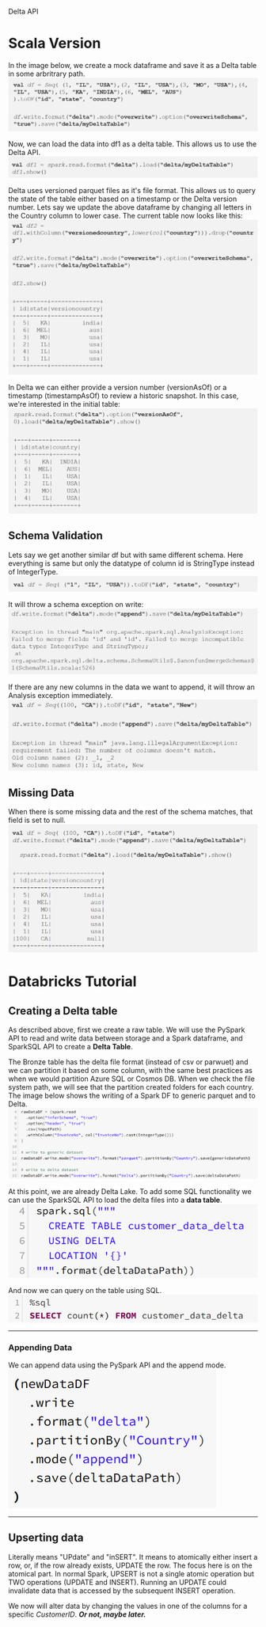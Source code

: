 Delta API

# Scala Version
In the image below, we create a mock dataframe and save it as a Delta table in some arbritrary path. 
![ed0cbd6fdba5141200472b864b5c5165.png](../_resources/303ad8c8b44044a382fad1bedf85eb3d.png)

Now, we can load the data into df1 as a delta table. This allows us to use the Delta API.
![62d9e77a3640e1c99dea0dfb8161e795.png](../_resources/0e0e58a6076648fcbf12e916dd54ef77.png)

Delta uses versioned parquet files as it's file format. This allows us to query the state of the table either based on a timestamp or the Delta version number. Lets say we update the above dataframe by changing all letters in the Country column to lower case. The current table now looks like this:
![2dc947ddf605c80b91a468091c2089f4.png](../_resources/51b2f9f709294bceae3efe20418d91f1.png)

In Delta we can either provide a version number (versionAsOf) or a timestamp (timestampAsOf) to review a historic snapshot. In this case, we're interested in the initial table:
![484e61bc501332c6e7a4d6cde9f86c1c.png](../_resources/c6c2042ed22c41109f84c8fc0d335daf.png)

## Schema Validation
Lets say we get another similar df but with same different schema. Here everything is same but only the datatype of column id is StringType instead of IntegerType.
![b6e94867de6b9eafcd4cb8431e53a09a.png](../_resources/f80c7f009daa4856b08b36b8caa82d64.png)

It will throw a schema exception on write:
![61731d69b6c3d1a756f47bd2068d7bd3.png](../_resources/bb2a865f5c574728a2fe87052ec88f6f.png)

If there are any new columns in the data we want to append, it will throw an Analysis exception immediately.
![fa01eccff1f2307273527ac75fc5f76b.png](../_resources/9eb2cb21159f482585bcd1a8e3ab60f9.png)


## Missing Data
When there is some missing data and the rest of the schema matches, that field is set to null.
![3536f560f60c77f8dc965b15d2316dc7.png](../_resources/b62b1e686c06453aa0abe84af70bd9df.png)


# Databricks Tutorial

## Creating a Delta table
As described above, first we create a raw table. We will use the PySpark API to read and write data between storage and a Spark dataframe, and SparkSQL API to create a **Delta Table**.

The Bronze table has the delta file format (instead of csv or parwuet) and we can partition it based on some column, with the same best practices as when we would partition Azure SQL or Cosmos DB. When we check the file system path, we will see that the partition created folders for each country. The image below shows the writing of a Spark DF to generic parquet and to Delta. 
![23ef3e221642f951ee61ecb93e27c870.png](../_resources/f66099104b654729909401e7fada4624.png)

At this point, we are already Delta Lake. To add some SQL functionality we can use the SparkSQL API to load the delta files into a **data table**. 
![a7710c096dfcf87b9f59ca76bde4720f.png](../_resources/63d3beb4686c4b97bbee1447c0aab1ab.png)

And now we can query on the table using SQL.
![2025f5250fc53d81c150b67c2788bfc2.png](../_resources/fed21b70a6854600b7ab847896a41853.png)

***
### Appending Data
We can append data using the PySpark API and the append mode. ![50f05133ec85908c20c2c733a657ff10.png](../_resources/70f0a446b7f044859037b9a423fcbc8d.png)

***
## Upserting data
Literally means "UPdate" and "inSERT". It means to atomically either insert a row, or, if the row already exists, UPDATE the row. The focus here is on the atomical part. In normal Spark, UPSERT is not a single atomic operation but TWO operations (UPDATE and INSERT). Running an UPDATE could invalidate data that is accessed by the subsequent INSERT operation.

We now will alter data by changing the values in one of the columns for a specific *CustomerID*. ***Or not, maybe later.***

